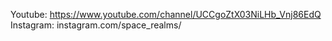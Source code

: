 Youtube: https://www.youtube.com/channel/UCCgoZtX03NiLHb_Vnj86EdQ
Instagram: instagram.com/space_realms/

